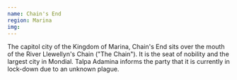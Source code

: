 ```yaml
---
name: Chain's End
region: Marina
img: 
--- 
```

The capitol city of the Kingdom of Marina, Chain's End sits over the mouth of the River Llewellyn's Chain ("The Chain"). It is the seat of nobility and the largest city in Mondial. Talpa Adamina informs the party that it is currently in lock-down due to an unknown plague.